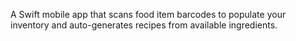 A Swift mobile app that scans food item barcodes to populate your inventory and auto-generates recipes from available ingredients.
